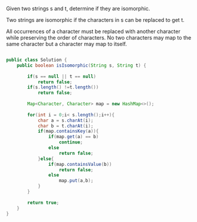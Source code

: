 Given two strings s and t, determine if they are isomorphic.

Two strings are isomorphic if the characters in s can be replaced to get t.

All occurrences of a character must be replaced with another character while preserving the order of characters.
No two characters may map to the same character but a character may map to itself.

```java

public class Solution {
    public boolean isIsomorphic(String s, String t) {
        
        if(s == null || t == null)
            return false;
        if(s.length() !=t.length())
            return false;
            
        Map<Character, Character> map = new HashMap<>();
        
        for(int i = 0;i< s.length();i++){
            char a = s.charAt(i);
            char b = t.charAt(i);
            if(map.containsKey(a)){
                if(map.get(a) == b)
                    continue;
                else
                    return false;
            }else{
                if(map.containsValue(b))
                    return false;
                else
                    map.put(a,b);
            }
        }
        
        return true;
    }
}

```

